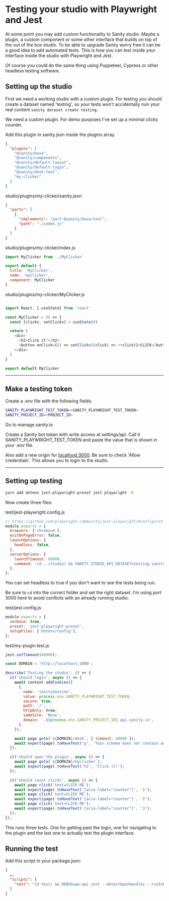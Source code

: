 # Testing your studio with Playwright and Jest

At some point you may add custom functionality to Sanity studio. Maybe a plugin, a custom component or some other interface that builds on top of the out of the box studio. To be able to  upgrade Sanity worry free it can be a good idea to add automated tests. This is how you can  test inside your interface inside the studio with Playwright and Jest.

Of course you could do the same thing using Puppeteer, Cypress or other headless testing software.

## Setting up the studio

First we need a working studio with a custom plugin. For testing you should create a dataset named 'testing', so your tests won't accidentally ruin your real content `sanity dataset create testing`.

We need a custom plugin. For demo purposes I've set up a minimal clicks counter. 

Add this plugin in sanity.json inside the plugins array.

```json
{
  "plugins": [
    "@sanity/base",
    "@sanity/components",
    "@sanity/default-layout",
    "@sanity/default-login",
    "@sanity/desk-tool",
    "my-clicker"
  ]
}
```

studio/plugins/my-clicker/sanity.json

```json
{
  "parts": [
    {
      "implements": "part:@sanity/base/tool",
      "path": "./index.js"
    }
  ]
}
```

studio/plugins/my-clicker/index.js

```js
import MyClicker from './MyClicker'

export default {
  title: 'MyClicker',
  name: 'myclicker',
  component: MyClicker
}
```

studio/plugins/my-clicker/MyClicker.js

```js

import React, { useState} from 'react'

const MyClicker = () => {
  const [clicks, setClicks] = useState(0)

  return (
    <div>
      <h2>Click it!</h2>
      <button onClick={() => setClicks((click) => ++click)}>CLICK</button> <strong aria-label="counter">{clicks}</strong>
    </div>
  )
}

export default MyClicker
```

---

## Make a testing token

Create a .env file with the following fields:

```bash
SANITY_PLAYWRIGHT_TEST_TOKEN=<SANITY_PLAYWRIGHT_TEST_TOKEN>
SANITY_PROJECT_ID=<PROJECT_ID>
```

Go to manage.sanity.io

Create a Sanity bot token with write access at settings/api. Call it SANITY_PLAYWRIGHT_TEST_TOKEN and paste the value that is shown in your .env file.

Also add a new origin for [localhost:3000](http://localhost:3000). Be sure to check 'Allow credentials'. This allows you to login to the studio.

---

## Setting up testing

```bash
yarn add dotenv jest-playwright-preset jest playwright -D
```

Now create three files:

test/jest-playwright.config.js

```js
// https://github.com/playwright-community/jest-playwright/#configuration
module.exports = {
  browsers: ['chromium'],
  exitOnPageError: false,
  launchOptions: {
    headless: false,
  },
  serverOptions: {
    launchTimeout: 60000,
    command: 'cd ../studio/ && SANITY_STUDIO_API_DATASET=testing sanity start --port 3000',
  },
};
```

You can set headless to true if you don't want to see the tests being run. 

Be sure to `cd` into the correct folder and set the right dataset. I'm using port 3000 here to avoid conflicts with an already running studio.

test/jest.config.js

```js
module.exports = {
  verbose: true,
  preset: 'jest-playwright-preset',
  setupFiles: ['dotenv/config'],
};
```

test/my-plugin.test.js

```js
jest.setTimeout(40000);

const DOMAIN = 'http://localhost:3000';

describe('Testing the studio', () => {
  it('should login', async () => {
    await context.addCookies([
      {
        name: 'sanitySession',
        value: process.env.SANITY_PLAYWRIGHT_TEST_TOKEN,
        secure: true,
        path: '/',
        httpOnly: true,
        sameSite: 'None',
        domain: `.${process.env.SANITY_PROJECT_ID}.api.sanity.io`,
      },
    ]);

    await page.goto(`${DOMAIN}/desk`, { timeout: 60000 });
    await expect(page).toHaveText('p', 'Your schema does not contain any document types.');
  });

  it('should open the plugin', async () => {
    await page.goto(`${DOMAIN}/myclicker`);
    await expect(page).toHaveText('h2', 'Click it!');
  });

  it('should count clicks', async () => {
    await page.click(`text=CLICK ME`);
    await expect(page).toHaveText('[aria-label="counter"]', '1');
    await page.click(`text=CLICK ME`);
    await expect(page).toHaveText('[aria-label="counter"]', '2');
    await page.click(`text=CLICK ME`);
    await expect(page).toHaveText('[aria-label="counter"]', '3');
  });
});
```

This runs three tests. One for getting past the login, one for navigating to the plugin and the last one to actually test the plugin interface.

## Running the test

Add this script in your package.json:

```json
{
  …,
  "scripts": {
    "test": "cd test/ && DEBUG=pw:api jest --detectOpenHandles --runInBand"
  }
}
```